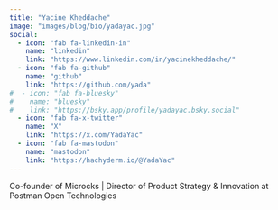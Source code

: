 ```yaml
---
title: "Yacine Kheddache"
image: "images/blog/bio/yadayac.jpg"
social:
  - icon: "fab fa-linkedin-in"
    name: "linkedin"
    link: "https://www.linkedin.com/in/yacinekheddache/"
  - icon: "fab fa-github"
    name: "github"
    link: "https://github.com/yada"  
#  - icon: "fab fa-bluesky"
#    name: "bluesky"
#    link: "https://bsky.app/profile/yadayac.bsky.social"
  - icon: "fab fa-x-twitter"
    name: "X"
    link: "https://x.com/YadaYac"
  - icon: "fab fa-mastodon"
    name: "mastodon"
    link: "https://hachyderm.io/@YadaYac"
---
```


Co-founder of Microcks | Director of Product Strategy & Innovation at Postman Open Technologies
